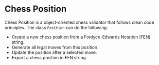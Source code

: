 # Chess Position

Chess Position is a object-oriented chess validator that follows clean code principles. The class `Position` can do the following:
* Create a new chess position from a Fordyce-Edwards Notation (FEN) string.
* Generate all legal moves from this position.
* Update the position after a selected move.
* Export a chess position in FEN string.
